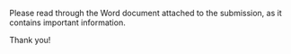 Please read through the Word document attached to the submission, as it contains important information.

Thank you!
